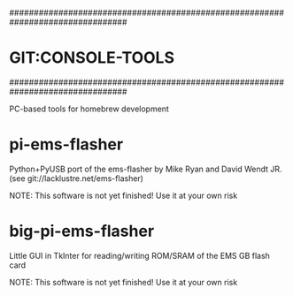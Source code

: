 ################################################################################
# GIT:CONSOLE-TOOLS                                                            #
################################################################################

PC-based tools for homebrew development

pi-ems-flasher
==============

Python+PyUSB port of the ems-flasher by Mike Ryan and David Wendt JR. 
 (see git://lacklustre.net/ems-flasher)
 
NOTE: This software is not yet finished! Use it at your own risk
 
big-pi-ems-flasher
==============

Little GUI in TkInter for reading/writing ROM/SRAM of the EMS GB flash card 

NOTE: This software is not yet finished! Use it at your own risk
